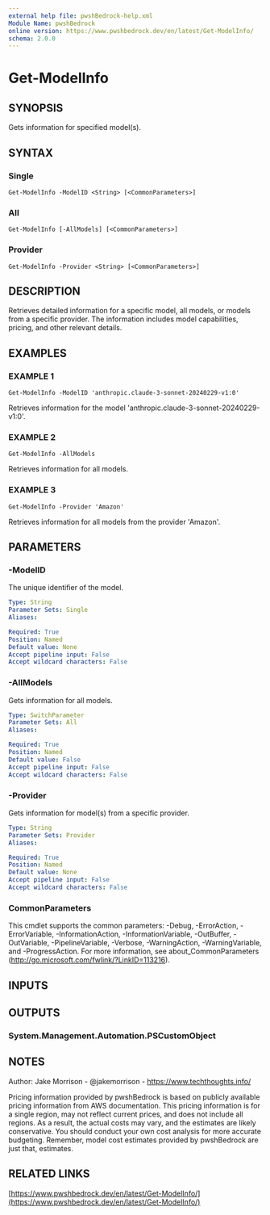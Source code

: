 ```yaml
---
external help file: pwshBedrock-help.xml
Module Name: pwshBedrock
online version: https://www.pwshbedrock.dev/en/latest/Get-ModelInfo/
schema: 2.0.0
---
```


# Get-ModelInfo

## SYNOPSIS
Gets information for specified model(s).

## SYNTAX

### Single
```
Get-ModelInfo -ModelID <String> [<CommonParameters>]
```

### All
```
Get-ModelInfo [-AllModels] [<CommonParameters>]
```

### Provider
```
Get-ModelInfo -Provider <String> [<CommonParameters>]
```

## DESCRIPTION
Retrieves detailed information for a specific model, all models, or models from a specific provider.
The information includes model capabilities, pricing, and other relevant details.

## EXAMPLES

### EXAMPLE 1
```
Get-ModelInfo -ModelID 'anthropic.claude-3-sonnet-20240229-v1:0'
```

Retrieves information for the model 'anthropic.claude-3-sonnet-20240229-v1:0'.

### EXAMPLE 2
```
Get-ModelInfo -AllModels
```

Retrieves information for all models.

### EXAMPLE 3
```
Get-ModelInfo -Provider 'Amazon'
```

Retrieves information for all models from the provider 'Amazon'.

## PARAMETERS

### -ModelID
The unique identifier of the model.

```yaml
Type: String
Parameter Sets: Single
Aliases:

Required: True
Position: Named
Default value: None
Accept pipeline input: False
Accept wildcard characters: False
```

### -AllModels
Gets information for all models.

```yaml
Type: SwitchParameter
Parameter Sets: All
Aliases:

Required: True
Position: Named
Default value: False
Accept pipeline input: False
Accept wildcard characters: False
```

### -Provider
Gets information for model(s) from a specific provider.

```yaml
Type: String
Parameter Sets: Provider
Aliases:

Required: True
Position: Named
Default value: None
Accept pipeline input: False
Accept wildcard characters: False
```

### CommonParameters
This cmdlet supports the common parameters: -Debug, -ErrorAction, -ErrorVariable, -InformationAction, -InformationVariable, -OutBuffer, -OutVariable, -PipelineVariable, -Verbose, -WarningAction, -WarningVariable, and -ProgressAction. 
For more information, see about_CommonParameters (http://go.microsoft.com/fwlink/?LinkID=113216).

## INPUTS

## OUTPUTS

### System.Management.Automation.PSCustomObject
## NOTES
Author: Jake Morrison - @jakemorrison - https://www.techthoughts.info/

Pricing information provided by pwshBedrock is based on publicly available pricing information from
AWS documentation.
This pricing information is for a single region, may not reflect current prices,
and does not include all regions.
As a result, the actual costs may vary, and the estimates are likely conservative.
You should conduct your own cost analysis for more accurate budgeting.
Remember, model cost estimates provided by pwshBedrock are just that, estimates.

## RELATED LINKS

[https://www.pwshbedrock.dev/en/latest/Get-ModelInfo/](https://www.pwshbedrock.dev/en/latest/Get-ModelInfo/)
